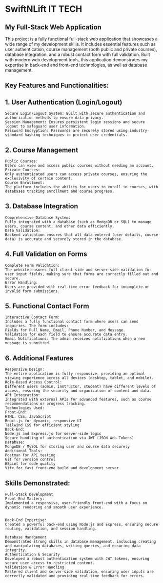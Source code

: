# SwiftNLift IT TECH 

## My Full-Stack Web Application
This project is a fully functional full-stack web application that showcases a wide range of my development skills. It includes essential features such as user authentication, course management (both public and private courses), database integration, and a robust contact form with full validation. Built with modern web development tools, this application demonstrates my expertise in back-end and front-end technologies, as well as database management.

## Key Features and Functionalities:
## 1. User Authentication (Login/Logout)
```
Secure Login/Logout System: Built with secure authentication and authorization methods to ensure data privacy.
Session Management: Ensures persistent login sessions and secure logout to safeguard user information.
Password Encryption: Passwords are securely stored using industry-standard hashing techniques to protect user credentials.
```
## 2. Course Management
```
Public Courses:
Users can view and access public courses without needing an account.
Private Courses:
Only authenticated users can access private courses, ensuring the exclusivity of certain content.
Course Enrollment:
The platform includes the ability for users to enroll in courses, with databases tracking enrollment and course progress.
```

## 3. Database Integration
```
Comprehensive Database System:
Fully integrated with a database (such as MongoDB or SQL) to manage users, course content, and other data efficiently.
Data Validation:
Backend validation ensures that all data entered (user details, course data) is accurate and securely stored in the database.
```

## 4. Full Validation on Forms
```
Complete Form Validation:
The website ensures full client-side and server-side validation for user input fields, making sure that forms are correctly filled out and secure.
Error Handling:
Users are provided with real-time error feedback for incomplete or invalid form submissions.
```

## 5. Functional Contact Form
```
Interactive Contact Form:
Includes a fully functional contact form where users can send inquiries. The form includes:
Fields for Full Name, Email, Phone Number, and Message.
Validation for each field to ensure accurate data entry.
Email Notifications: The admin receives notifications when a new message is submitted.
```

## 6. Additional Features
```
Responsive Design:
The entire application is fully responsive, providing an optimal viewing experience across all devices (desktop, tablet, and mobile).
Role-Based Access Control:
Different users (admin, instructor, student) have different levels of access, ensuring the security and organization of content and data.
API Integration:
Integrated with external APIs for advanced features, such as course recommendations or progress tracking.
Technologies Used:
Front-End:
HTML, CSS, JavaScript
React.js for dynamic, responsive UI
Tailwind CSS for efficient styling
Back-End:
Node.js and Express.js for server-side logic
Secure handling of authentication via JWT (JSON Web Tokens)
Database:
MongoDB / MySQL for storing user and course data securely
Additional Tools:
Postman for API testing
Git for version control
ESLint for code quality
Vite for fast front-end build and development server
```



## Skills Demonstrated:
```
Full-Stack Development
Front-End Mastery:
Implemented a responsive, user-friendly front-end with a focus on dynamic rendering and smooth user experience.


Back-End Expertise:
Created a powerful back-end using Node.js and Express, ensuring secure routing, validation, and session handling.

Database Management
Demonstrated strong skills in database management, including creating and manipulating databases, writing queries, and ensuring data integrity.
Authentication & Security
Developed a robust authentication system with JWT tokens, ensuring secure user access to restricted content.
Validation & Error Handling
Mastered client and server-side validation, ensuring user inputs are correctly validated and providing real-time feedback for errors.
```
